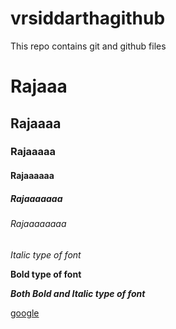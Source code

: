 # vrsiddarthagithub
This repo contains git and github files

# Rajaaa
## Rajaaaa
### Rajaaaaa
#### Rajaaaaaa
##### Rajaaaaaaa
###### Rajaaaaaaaa

*Italic type of font*

**Bold type of font**

***Both Bold and Italic type of font***

[google](https://www.youtube.com/watch?v=dQw4w9WgXcQ)
